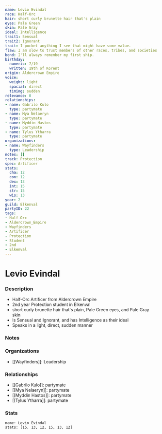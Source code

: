 ```yaml
---
name: Levio Evindal
race: Half-Orc
hair: short curly brunette hair that's plain
eyes: Pale Green
skin: Pale Gray
ideal: Intelligence
trait1: Sensual
trait2: Ignorant
trait: I pocket anything I see that might have some value.
flaw: I am slow to trust members of other races, tribes, and societies.
bond: I'll always remember my first ship.
birthday:
  numeric: 7/19
  written: 19th of Korent
origin: Aldercrown Empire
voice:
  weight: light
  spacial: direct
  timing: sudden
relevance: 0
relationships:
- name: Gabrilo Kulo
  type: partymate
- name: Mya Nelaeryn
  type: partymate
- name: Myddin Hastos
  type: partymate
- name: Tylus Ytharra
  type: partymate
organizations:
- name: Wayfinders
  type: Leadership
notes: []
track: Protection
spec: Artificer
stats:
  cha: 12
  con: 12
  dex: 13
  int: 15
  str: 15
  wis: 13
year: 2
guild: Elkenval
partyID: 22
tags:
- Half-Orc
- Aldercrown_Empire
- Wayfinders
- Artificer
- Protection
- Student
- 2nd
- Elkenval
---
```

# Levio Evindal
### Description
- Half-Orc Artificer from Aldercrown Empire
- 2nd year Protection student in Elkenval
- short curly brunette hair that's plain, Pale Green eyes, and Pale Gray skin
- Is Sensual and Ignorant, and has Intelligence as their ideal
- Speaks in a light, direct, sudden manner

### Notes

### Organizations
- [[Wayfinders]]: Leadership

### Relationships
- [[Gabrilo Kulo]]: partymate
- [[Mya Nelaeryn]]: partymate
- [[Myddin Hastos]]: partymate
- [[Tylus Ytharra]]: partymate

### Stats
```statblock
name: Levio Evindal
stats: [15, 13, 12, 15, 13, 12]
```